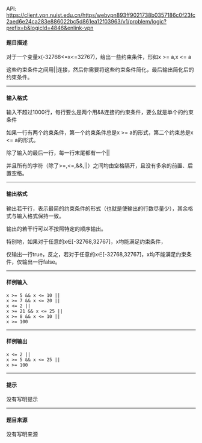 API: https://client.vpn.nuist.edu.cn/https/webvpn893ff9021738b0357186c0f23fc2aed6e24ca283e886022bc5d861ea12f03963/v1/problem/logic?prefix=b&logicId=4846&enlink-vpn

#### 题目描述

对于一个变量x(-32768<=x<=32767)，给出一些约束条件，形如x >= a,x <= a

这些约束条件之间用||连接，然后你需要将这些约束条件简化，最后输出简化后的约束条件。

---

#### 输入格式

输入不超过1000行，每行要么是两个用&&连接的约束条件，要么就是单个的约束条件

如果一行有两个约束条件，第一个约束条件总是x >= a的形式，第二个约束总是x <= a的形式。

除了输入的最后一行，每一行末尾都有一个||

并且所有的字符（除了>=,<=,&&,||）之间均由空格隔开，且没有多余的前置、后置空格。

---

#### 输出格式

输出若干行，表示最简的约束条件的形式（也就是使输出的行数尽量少），其余格式与输入格式保持一致。

输出的若干行可以不按照特定的顺序输出。

特别地，如果对于任意的x∈\[-32768,32767\]，x均能满足约束条件，

仅输出一行true，反之，若对于任意的x∈\[-32768,32767\]，x均不能满足约束条件，仅输出一行false。

---

#### 样例输入
```
x >= 5 && x <= 10 ||
x >= 7 && x <= 20 ||
x <= 2 ||
x >= 21 && x <= 25 ||
x >= 8 && x <= 10 ||
x >= 100
```

---

#### 样例输出
```
x <= 2 ||
x >= 5 && x <= 25 ||
x >= 100
```

---

#### 提示

没有写明提示

---

#### 题目来源

没有写明来源